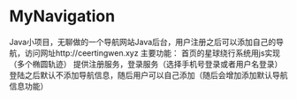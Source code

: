 # MyNavigation
Java小项目，无聊做的一个导航网站Java后台，用户注册之后可以添加自己的导航，访问网址http://ceertingwen.xyz
主要功能：
  首页的星球绕行系统用js实现（多个椭圆轨迹）
  提供注册服务，登录服务（选择手机号登录或者用户名登录）
  登陆之后默认不添加导航信息，随后用户可以自己添加（随后会增加添加默认导航信息功能）
